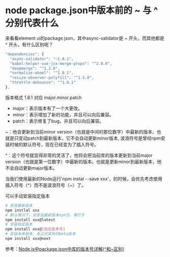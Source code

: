 # node package.json中版本前的 ~ 与 ^ 分别代表什么

来看看element ui的package.json，其中async-validator是 ~ 开头，而其他都是 ^ 开头，有什么区别呢？
```js
"dependencies": {
  "async-validator": "~1.8.1",
  "babel-helper-vue-jsx-merge-props": "^2.0.0",
  "deepmerge": "^1.2.0",
  "normalize-wheel": "^1.0.1",
  "resize-observer-polyfill": "^1.5.0",
  "throttle-debounce": "^1.0.1"
},
```
版本格式 1.8.1 对应 major.minor.patch
- major：表示版本有了一个大更改。
- minor：表示增加了新的功能，并且可以向后兼容。
- patch：表示修复了bug，并且可以向后兼容。

~：他会更新到当前minor version（也就是中间的那位数字）中最新的版本，也就是只变动patch到最新版本，它不会自动更新minor版本, 波浪符号是曾经npm安装时候的默认符号，现在已经变为了插入符号。

^：这个符号就显得非常的灵活了，他将会把当前库的版本更新到当前major version（也就是第一位数字）中最新的版本。也就是更新minor到最新版本，他不会自动更新major版本。

当我们使用最新的Node运行'npm instal --save xxx'，的时候，会优先考虑使用插入符号（^）而不是波浪符号（~）了。

可以手动安装指定版本
```bash
# 安装最新版本
npm instlal xxx 
# 默认情况下，会安装最新版本npm包，等价于
npm install xxx@latest
# 安装指定版本
npm install xxx@[指定版本号]
# 安装未来版本，未正式发布的beta版本
npm install xxx@next 

```

参考：[Node.js中package.json中库的版本号详解(^和~区别)](https://www.cnblogs.com/jimaww/p/10179326.html)

